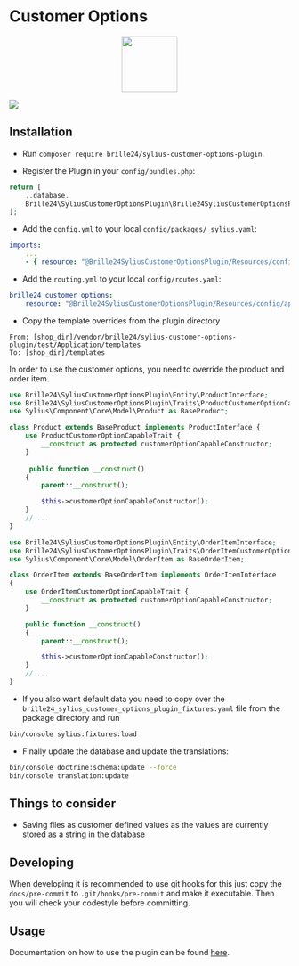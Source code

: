 # Customer Options
<p align="center"><img src="https://sylius.com/assets/badge-approved-by-sylius.png" width="100px"></p>
<a href="https://travis-ci.org/Brille24/SyliusCustomOptionsPlugin">
	<img src="https://travis-ci.org/Brille24/SyliusCustomOptionsPlugin.svg?branch=master" />
</a>

## Installation

* Run `composer require brille24/sylius-customer-options-plugin`.

* Register the Plugin in your `config/bundles.php`:

```php
return [
    ..database.
    Brille24\SyliusCustomerOptionsPlugin\Brille24SyliusCustomerOptionsPlugin::class => ['all' => true],
];
```
* Add the `config.yml` to your local `config/packages/_sylius.yaml`:
```yaml
imports:
    ...
    - { resource: "@Brille24SyliusCustomerOptionsPlugin/Resources/config/app/config.yml" }
```

* Add the `routing.yml` to your local `config/routes.yaml`:
```yaml
brille24_customer_options:
    resource: "@Brille24SyliusCustomerOptionsPlugin/Resources/config/app/routing.yml"
```

* Copy the template overrides from the plugin directory
```
From: [shop_dir]/vendor/brille24/sylius-customer-options-plugin/test/Application/templates
To: [shop_dir]/templates
```

In order to use the customer options, you need to override the product and order item.
```php
use Brille24\SyliusCustomerOptionsPlugin\Entity\ProductInterface;
use Brille24\SyliusCustomerOptionsPlugin\Traits\ProductCustomerOptionCapableTrait;
use Sylius\Component\Core\Model\Product as BaseProduct;

class Product extends BaseProduct implements ProductInterface {
    use ProductCustomerOptionCapableTrait {
        __construct as protected customerOptionCapableConstructor;
    }
    
     public function __construct()
    {
        parent::__construct();

        $this->customerOptionCapableConstructor();
    }
    // ...
}
```

```php
use Brille24\SyliusCustomerOptionsPlugin\Entity\OrderItemInterface;
use Brille24\SyliusCustomerOptionsPlugin\Traits\OrderItemCustomerOptionCapableTrait;
use Sylius\Component\Core\Model\OrderItem as BaseOrderItem;

class OrderItem extends BaseOrderItem implements OrderItemInterface
{
    use OrderItemCustomerOptionCapableTrait {
        __construct as protected customerOptionCapableConstructor;
    }

    public function __construct()
    {
        parent::__construct();

        $this->customerOptionCapableConstructor();
    }
    // ...
}
```

* If you also want default data you need to copy over the `brille24_sylius_customer_options_plugin_fixtures.yaml` file from the package directory and run
```bash
bin/console sylius:fixtures:load
```

* Finally update the database and update the translations:
```bash
bin/console doctrine:schema:update --force
bin/console translation:update
```

## Things to consider
* Saving files as customer defined values as the values are currently stored as a string in the database

## Developing
When developing it is recommended to use git hooks for this just copy the `docs/pre-commit` to `.git/hooks/pre-commit` and make it executable. Then you will check your codestyle before committing.

## Usage
Documentation on how to use the plugin can be found [here](docs/usage.md).

